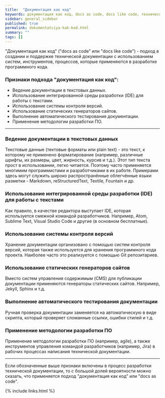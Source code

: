 ```yaml
---
title:  "Документация как код"
keywords: документация как код, docs as code, docs like code, технический писатель москва
sidebar: general_sidebar
published: true
permalink: dokumentatciya-kak-kod.html
summary: ""
tags: []
---
```


"Документация как код" ("docs as code" или "docs like code") - подход в создании и поддержке технической документации с использованием систем, инструментов, процессов, которые применяются в разработке программного кода.

### Признаки подхода "документация как код":

- Ведение документации в текстовых данных.
- Использование интегрированной среды разработки (IDE) для работы с текстами.
- Использование системы контроля версий.
- Использование статических генераторов сайтов.
- Выполнение автоматического тестирования документации.
- Применение методологии разработки ПО.

***

### Ведение документации в текстовых данных

Текстовые данные (тектовые форматы или plain text) - это текст, к которому не применено форматирование (например, различные шрифты, их размеры, цвет, жирность, курсив и т.д.). Этот тип текста прост в использовании, легко читается. Поэтому часто применяется многимим программистами и разработчиками в их работе. Примерами здесь могут служить широко распространённые облегчённые языки разметки - Markdown, reStructuredText, Textile, Fountain и др.

### Использование интегрированной среды разработки (IDE) для работы с текстами

Как правило, в качестве редактора выступает IDE, которая используется смежной командой разработчиков. Например, Atom, Sublime Text, Visual Studio Code и другие (в основном бесплатные).

### Использование системы контроля версий

Хранение документации организовано с помощью систем контроля версий, которая также используется для хранения программного кода проекта. Наиболее часто это реализуется с помощью Git репозитариев. 

### Использование статических генераторов сайтов

Вместо систем управления содержимым (CMS) для публикации документации применяются генераторы статических сайтов. Например, Jekyll, Sphinx и т.д.

### Выполнение автоматического тестирования документации

Ручная проверка документации заменяется на автоматическую в виде скрипта, который проверяет сломанные ссылки, ошибки стилей и т.д.

### Применение методологии разработки ПО

Применение методологии разработки ПО (например, agile), а также инструментов управления командой разработчиков (например, Jira) в рабочих процессах написания технической документации.

***

Если обозначенные выше признаки включены в процесс разработки технической документации, то с большой долей вероятности можно сказать, что применяется подход "документация как код" или "docs as code".

{% include links.html %}
